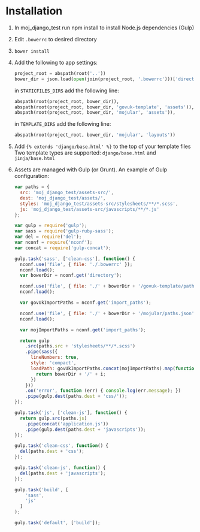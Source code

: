 # Installation

1. In moj_django_test run npm install to install Node.js dependencies (Gulp)
2. Edit `.bowerrc` to desired directory
3. `bower install`
4. Add the following to app settings:
	```py
	project_root = abspath(root('..'))
	bower_dir = json.load(open(join(project_root, '.bowerrc')))['directory']
	```

	in `STATICFILES_DIRS` add the following line:

	```py
	abspath(root(project_root, bower_dir)),
	abspath(root(project_root, bower_dir, 'govuk-template', 'assets')),
	abspath(root(project_root, bower_dir, 'mojular', 'assets')),
	```

	in `TEMPLATE_DIRS` add the following line:

	```py
	abspath(root(project_root, bower_dir, 'mojular', 'layouts'))
	```

5. Add `{% extends 'django/base.html' %}` to the top of your template files
	Two template types are supported: `django/base.html` and `jinja/base.html`

6. Assets are managed with Gulp (or Grunt). An example of Gulp configuration:

	```js
	var paths = {
	  src: 'moj_django_test/assets-src/',
	  dest: 'moj_django_test/assets/',
	  styles: 'moj_django_test/assets-src/stylesheets/**/*.scss',
	  js: 'moj_django_test/assets-src/javascripts/**/*.js'
	};

	var gulp = require('gulp');
	var sass = require('gulp-ruby-sass');
	var del = require('del');
	var nconf = require('nconf');
	var concat = require('gulp-concat');

	gulp.task('sass', ['clean-css'], function() {
	  nconf.use('file', { file: './.bowerrc' });
	  nconf.load();
	  var bowerDir = nconf.get('directory');

	  nconf.use('file', { file: './' + bowerDir + '/govuk-template/paths.json' });
	  nconf.load();

	  var govUkImportPaths = nconf.get('import_paths');

	  nconf.use('file', { file: './' + bowerDir + '/mojular/paths.json' });
	  nconf.load();

	  var mojImportPaths = nconf.get('import_paths');

	  return gulp
	    .src(paths.src + 'stylesheets/**/*.scss')
	    .pipe(sass({
	      lineNumbers: true,
	      style: 'compact',
	      loadPath: govUkImportPaths.concat(mojImportPaths).map(function(i) {
	        return bowerDir + '/' + i;
	      })
	    }))
	    .on('error', function (err) { console.log(err.message); })
	    .pipe(gulp.dest(paths.dest + 'css/'));
	});

	gulp.task('js', ['clean-js'], function() {
	  return gulp.src(paths.js)
	    .pipe(concat('application.js'))
	    .pipe(gulp.dest(paths.dest + 'javascripts'));
	});

	gulp.task('clean-css', function() {
	  del(paths.dest + 'css');
	});

	gulp.task('clean-js', function() {
	  del(paths.dest + 'javascripts');
	});

	gulp.task('build', [
	    'sass',
	    'js'
	  ]
	);

	gulp.task('default', ['build']);
	```
